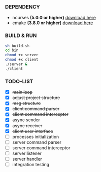 ### DEPENDENCY

- ncurses **(5.0.0 or higher)** [download here](http://ftp.gnu.org/gnu/ncurses)
- cmake **(3.8.0 or higher)** [download here](https://cmake.org/download/)

### BUILD & RUN

```sh
sh build.sh
cd bin
chmod +x server
chmod +x client
./server &
./client
```

### TODO-LIST

- [x] ~~main loop~~
- [x] ~~adjust project structure~~
- [x] ~~msg structure~~
- [x] ~~client command parser~~
- [x] ~~client command interceptor~~
- [x] ~~async sender~~
- [x] ~~async receiver~~
- [x] ~~client user interface~~
- [ ] processes initialization
- [ ] server command parser
- [ ] server command interceptor
- [ ] server listener
- [ ] server handler
- [ ] integration testing

